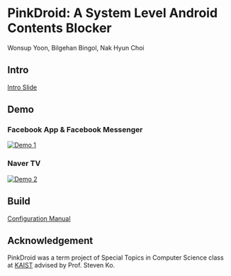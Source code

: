 # PinkDroid: A System Level Android Contents Blocker

Wonsup Yoon, Bilgehan Bingol, Nak Hyun Choi

## Intro

[Intro Slide](https://docs.google.com/presentation/d/1HT81D82ITUlWNyPYS6uYW8LltWLGDrXs9qo4P66jtNw/edit?usp=sharing)


## Demo

### Facebook App & Facebook Messenger

[![Demo 1](https://img.youtube.com/vi/C8uD2v8ZNiI/0.jpg)](https://www.youtube.com/watch?v=C8uD2v8ZNiI)


### Naver TV

[![Demo 2](https://img.youtube.com/vi/X69XB48imUQ/0.jpg)](https://www.youtube.com/watch?v=X69XB48imUQ)


## Build

[Configuration Manual](https://github.com/Pusnow/PinkDroid/blob/master/doc/manual.md.pdf)

## Acknowledgement

PinkDroid was a term project of Special Topics in Computer Science<Android Internals> class at [KAIST](http://www.kaist.edu/) advised by Prof. Steven Ko.